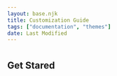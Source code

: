 ```yaml
---
layout: base.njk
title: Customization Guide
tags: ["documentation", "themes"]
date: Last Modified
---
```


#

## Get Stared
